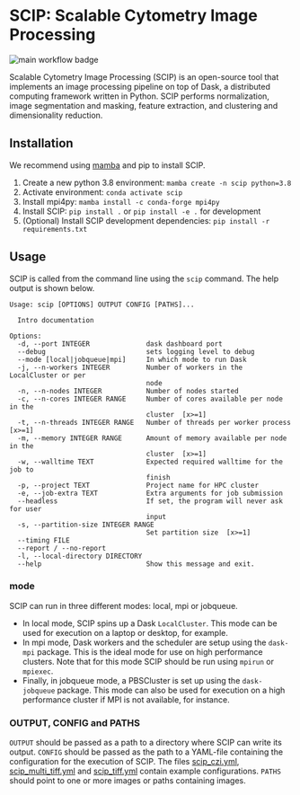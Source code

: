 # SCIP: Scalable Cytometry Image Processing

![main workflow badge](https://github.com/ScalableImagingPipeline/dask-pipeline/actions/workflows/main.yml/badge.svg)

Scalable Cytometry Image Processing (SCIP) is an open-source tool that implements an image processing pipeline on top of Dask, a distributed computing framework written in Python. SCIP performs normalization, image segmentation and masking, feature extraction, and clustering and dimensionality reduction.

## Installation

We recommend using [mamba](https://github.com/mamba-org/mamba) and pip to install SCIP.

1. Create a new python 3.8 environment: `mamba create -n scip python=3.8`
1. Activate environment: `conda activate scip`
1. Install mpi4py: `mamba install -c conda-forge mpi4py`
1. Install SCIP: `pip install .` or `pip install -e .` for development
1. (Optional) Install SCIP development dependencies: `pip install -r requirements.txt`

## Usage

SCIP is called from the command line using the `scip` command. The help output is shown below.

```
Usage: scip [OPTIONS] OUTPUT CONFIG [PATHS]...

  Intro documentation

Options:
  -d, --port INTEGER              dask dashboard port
  --debug                         sets logging level to debug
  --mode [local|jobqueue|mpi]     In which mode to run Dask
  -j, --n-workers INTEGER         Number of workers in the LocalCluster or per
                                  node
  -n, --n-nodes INTEGER           Number of nodes started
  -c, --n-cores INTEGER RANGE     Number of cores available per node in the
                                  cluster  [x>=1]
  -t, --n-threads INTEGER RANGE   Number of threads per worker process  [x>=1]
  -m, --memory INTEGER RANGE      Amount of memory available per node in the
                                  cluster  [x>=1]
  -w, --walltime TEXT             Expected required walltime for the job to
                                  finish
  -p, --project TEXT              Project name for HPC cluster
  -e, --job-extra TEXT            Extra arguments for job submission
  --headless                      If set, the program will never ask for user
                                  input
  -s, --partition-size INTEGER RANGE
                                  Set partition size  [x>=1]
  --timing FILE
  --report / --no-report
  -l, --local-directory DIRECTORY
  --help                          Show this message and exit.

```

### mode

SCIP can run in three different modes: local, mpi or jobqueue.
 - In local mode, SCIP spins up a Dask `LocalCluster`. This mode can be used for execution on a laptop or desktop, for example.
 - In mpi mode, Dask workers and the scheduler are setup using the `dask-mpi` package. This is the ideal mode for use on high performance clusters. Note that for this mode SCIP should be run using `mpirun` or `mpiexec`.
 - Finally, in jobqueue mode, a PBSCluster is set up using the `dask-jobqueue` package. This mode can also be used for execution on a high performance cluster if MPI is not available, for instance.

### OUTPUT, CONFIG and PATHS

`OUTPUT` should be passed as a path to a directory where SCIP can write its output. `CONFIG` should be passed as the path to a YAML-file containing the configuration for the execution of SCIP. The files [scip_czi.yml](scip_czi.yml), [scip_multi_tiff.yml](scip_multi_tiff.yml) and [scip_tiff.yml](scip_tiff.yml) contain example configurations. `PATHS` should point to one or more images or paths containing images.
